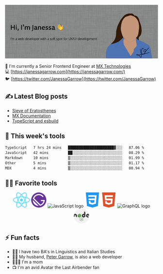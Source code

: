 ![Hi, I'm Janessa! I'm a web developer with a soft spot for UX/UI development](./images/github-readme-banner.png)

🚀 I'm currently a Senior Frontend Engineer at [MX Technologies](https://www.mx.com/)<br/>
💻 [https://janessagarrow.com](https://janessagarrow.com/)<br/>
🐦 [https://twitter.com/JanessaGarrow](https://twitter.com/JanessaGarrow)

## ✍️ Latest Blog posts 
<!-- BLOG-POST-LIST:START -->
- [Sieve of Eratosthenes](https://janessagarrow.com/blog/sieve-of-eratosthenes/)
- [MX Documentation](https://janessagarrow.com/portfolio/mx-docs/)
- [TypeScript and esbuild](https://janessagarrow.com/blog/typescript-and-esbuild/)
<!-- BLOG-POST-LIST:END -->

## 🔨 This week's tools
<!--START_SECTION:waka-->

```txt
TypeScript   7 hrs 24 mins   █████████████████████▓░░░   87.06 %
JavaScript   42 mins         ██░░░░░░░░░░░░░░░░░░░░░░░   08.29 %
Markdown     10 mins         ▒░░░░░░░░░░░░░░░░░░░░░░░░   01.99 %
Other        5 mins          ▒░░░░░░░░░░░░░░░░░░░░░░░░   01.17 %
MDX          4 mins          ▒░░░░░░░░░░░░░░░░░░░░░░░░   00.94 %
```

<!--END_SECTION:waka-->

## 👩‍💻 Favorite tools

<div align="center">
<img height="50px" src="./images/react-atom.svg" alt="ReactJS logo"/> <img height="50px" src="./images/Gatsby_Monogram.svg" alt="GatsbyJS logo"/> <img height="50px" src="https://upload.wikimedia.org/wikipedia/commons/thumb/6/6a/JavaScript-logo.png/480px-JavaScript-logo.png" alt="JavaScript logo"/> <img height="50px" src="/images/css-3.svg" alt="CSS3 logo"/>
<img height="50px" src="./images/html5.svg" alt="HTML5 logo"/> <img height="50px" src="https://graphql.org/img/logo.svg" alt="GraphQL logo"/> <img height="50px" src="./images/nodejs.svg" alt="NodeJS logo"/>
</div>

## ⚡ Fun facts
- 👩‍🎓 I have two BA's in Linguistics and Italian Studies
- 👨‍💻 My husband, [Peter Garrow](https://petergarrow.com/), is also a web developer
- 👨‍👩‍👧 I'm a mom 
- 📺 I'm an avid Avatar the Last Airbender fan
